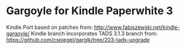 # Gargoyle for Kindle Paperwhite 3

Kindle Port based on patches from: http://www.fabiszewski.net/kindle-gargoyle/
Kindle branch incorporates TADS 3.1.3 branch from: https://github.com/cspiegel/garglk/tree/203-tads-upgrade
